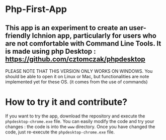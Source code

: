 # Php-First-App

This app is an experiment to create an user-friendly Ichnion app, particularly for users who are not comfortable with Command Line Tools. 
It is made using php Desktop : https://github.com/cztomczak/phpdesktop
------------------------------------------------------------------------------------------------------------------------------------------
PLEASE NOTE THAT THIS VERSION ONLY WORKS ON WINDOWS. 
You should be able to open it on Linux or Mac, but functionalities are note implemented yet for these OS. (it comes from the use of commands)

# How to try it and contribute? 

If you want to try the app, download the repository and execute the `phpdesktop-chrome.exe` file. 
You can easily modify the code and try your changes : the code is into the `www` directory. Once you have changed the code, just re-execute the `phpdesktop-chrome.exe` file. 

